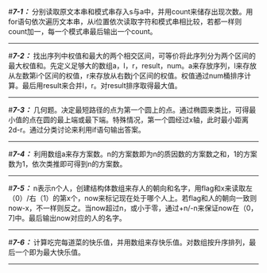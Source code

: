 #***7-1：***
分别读取原文本串和模式串存入s与a中，并用count来储存出现次数。用for语句依次遍历文本串，从i位置依次读取字符和模式串相比较，若都一样则count加一，每一个模式串最后输出一个count。
***
#***7-2：***
找出序列中权值和最大的两个相交区间，可等价将此序列分为两个区间的最大权值和。先定义足够大的数组a，l，r，result，num。a来存放序列，l来存放从左数第i个区间的权值，r来存放从右数j个区间的权值。权值通过num桶排序计算。最后用result来合并l，r。对result排序取得最大值。
***
#***7-3：***
几何题。决定最短路径的点为第一个圆上的点。通过椭圆来类比，可得最小值的点在圆的最上端或最下端。特殊情况，第一个圆经过x轴，此时最小距离2d-r。通过分类讨论来利用if语句输出答案。
***
#***7-4：***
利用数组a来存方案数。n的方案数即为n的质因数的方案数之和，1的方案数为1，依次类推即可得到n的方案数。
***
#***7-5：***
n表示n个人，创建结构体数组来存人的朝向和名字，用flag和x来读取左（0）/右（1）的第x个，now来标记现在处于哪个人上。若flag和人的朝向一致则now-x，不一样则反之。当now超过n，或小于零，通过+n/-n来保证now在（0，7]中。最后输出now对应的人的名字。
***
#***7-6：***
计算吃完每道菜的快乐值，并用数组来存快乐值。对数组按升序排列，最后一个即为最大快乐值。
***